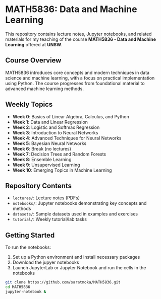 # MATH5836: Data and Machine Learning

This repository contains lecture notes, Jupyter notebooks, and related materials for my teaching of the course **MATH5836 - Data and Machine Learning** offered at **UNSW**.

## Course Overview

MATH5836 introduces core concepts and modern techniques in data science and machine learning, with a focus on practical implementation using Python. 
The course progresses from foundational material to advanced machine learning methods.

## Weekly Topics

- **Week 0**: Basics of Linear Algebra, Calculus, and Python
- **Week 1**: Data and Linear Regression
- **Week 2**: Logistic and Softmax Regression
- **Week 3**: Introduction to Neural Networks
- **Week 4**: Advanced Techniques for Neural Networks
- **Week 5**: Bayesian Neural Networks
- **Week 6**: Break (no lectures)
- **Week 7**: Decision Trees and Random Forests
- **Week 8**: Ensemble Learning
- **Week 9**: Unsupervised Learning
- **Week 10**: Emerging Topics in Machine Learning

## Repository Contents

- `lectures/`: Lecture notes (PDFs)
- `notebooks/`: Jupyter notebooks demonstrating key concepts and methods
- `datasets/`: Sample datasets used in examples and exercises
- `tutorial/`: Weekly tutorial/lab tasks

## Getting Started

To run the notebooks:

1. Set up a Python environment and install necessary packages
2. Download the jupyer notebooks
2. Launch JupyterLab or Jupyter Notebook and run the cells in the notebooks


```bash
git clone https://github.com/saratmoka/MATH5836.git
cd MATH5836
jupyter-notebook &

